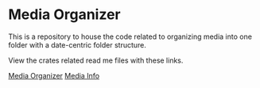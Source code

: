 # Media Organizer

This is a repository to house the code related to organizing media into one folder with a date-centric folder structure.

View the crates related read me files with these links.

[Media Organizer](./media_organizer/readme.md)
[Media Info](./media_info/README.md)
